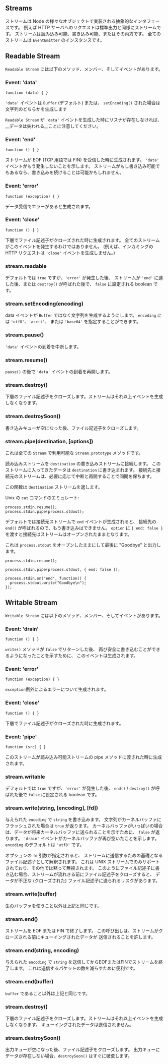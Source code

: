 ## Streams

<!--

A stream is an abstract interface implemented by various objects in Node.
For example a request to an HTTP server is a stream, as is stdout. Streams
are readable, writable, or both. All streams are instances of `EventEmitter`.

-->
ストリームは Node の様々なオブジェクトで実装される抽象的なインタフェースです。
例えば HTTP サーバへのリクエストは標準出力と同様にストリームです。
ストリームは読み込み可能、書き込み可能、またはその両方です。
全てのストリームは `EventEmitter` のインスタンスです。

## Readable Stream

<!--

A `Readable Stream` has the following methods, members, and events.

-->
`Readable Stream` には以下のメソッド、メンバー、そしてイベントがあります。

### Event: 'data'

`function (data) { }`

<!--

The `'data'` event emits either a `Buffer` (by default) or a string if
`setEncoding()` was used.

Note that the __data will be lost__ if there is no listener when a
`Readable Stream` emits a `'data'` event.

-->
`'data'` イベントは `Buffer` (デフォルト) または、
`setEncoding()` された場合は文字列のどちらかを生成します

`Readable Stream` が `'data'` イベントを生成した時にリスナが存在しなければ、
__データは失われる__ことに注意してください。

### Event: 'end'

`function () { }`

<!--

Emitted when the stream has received an EOF (FIN in TCP terminology).
Indicates that no more `'data'` events will happen. If the stream is also
writable, it may be possible to continue writing.

-->
ストリームが EOF (TCP 用語では FIN) を受信した時に生成されます。
`'data'` イベントがもう発生しないことを示します。
ストリームがもし書き込み可能でもあるなら、書き込みを続けることは可能かもしれません。

### Event: 'error'

`function (exception) { }`

<!--

Emitted if there was an error receiving data.

-->
データ受信でエラーがあると生成されます。

### Event: 'close'

`function () { }`

<!--

Emitted when the underlying file descriptor has been closed. Not all streams
will emit this.  (For example, an incoming HTTP request will not emit
`'close'`.)

-->
下層でファイル記述子がクローズされた時に生成されます。
全てのストリームがこのイベントを発生するわけではありません。
(例えば、インカミングの HTTP リクエストは `'close'` イベントを生成しません。)

### stream.readable

<!--

A boolean that is `true` by default, but turns `false` after an `'error'`
occurred, the stream came to an `'end'`, or `destroy()` was called.

-->
デフォルトでは `true` ですが、`'error'` が発生した後、
ストリームが `'end'` に達した後、または `destroy()` が呼ばれた後で、
`false` に設定される boolean です。

### stream.setEncoding(encoding)
<!--

Makes the data event emit a string instead of a `Buffer`. `encoding` can be
`'utf8'`, `'ascii'`, or `'base64'`.

-->
data イベントが `Buffer` ではなく文字列を生成するようにします。
`encoding` には `'utf8'`、`'ascii'`、
または `'base64'` を指定することができます。

### stream.pause()

<!--

Pauses the incoming `'data'` events.

-->
`'data'` イベントの到着を中断します。

### stream.resume()

<!--

Resumes the incoming `'data'` events after a `pause()`.

-->
`pause()` の後で `'data'` イベントの到着を再開します。

### stream.destroy()

<!--

Closes the underlying file descriptor. Stream will not emit any more events.

-->
下層のファイル記述子をクローズします。ストリームはそれ以上イベントを生成しなくなります。

### stream.destroySoon()

<!--

After the write queue is drained, close the file descriptor.

-->
書き込みキューが空になった後、ファイル記述子をクローズします。

### stream.pipe(destination, [options])

<!--

This is a `Stream.prototype` method available on all `Stream`s.

-->
これは全ての `Stream` で利用可能な `Stream.prototype` メソッドです。

<!--

Connects this read stream to `destination` WriteStream. Incoming
data on this stream gets written to `destination`. The destination and source
streams are kept in sync by pausing and resuming as necessary.

-->
読み込みストリームを `destination` の書き込みストリームに接続します。
このストリームに入ってきたデータは `destination` に書き込まれます。
接続先と接続元のストリームは、必要に応じて中断と再開することで同期を保ちます。

<!--

This function returns the `destination` stream.

-->
この関数は `destination` ストリームを返します。

<!--

Emulating the Unix `cat` command:

-->
Unix の `cat` コマンドのエミュレート:

    process.stdin.resume();
    process.stdin.pipe(process.stdout);


<!--

By default `end()` is called on the destination when the source stream emits
`end`, so that `destination` is no longer writable. Pass `{ end: false }` as
`options` to keep the destination stream open.

-->
デフォルトでは接続元ストリームで `end` イベントが生成されると、
接続先の `end()` が呼ばれるので、もう書き込みはできません。
`option` に `{ end: false }` を渡すと接続先はストリームはオープンされたままとなります。

<!--

This keeps `process.stdout` open so that "Goodbye" can be written at the end.

-->
これは `process.stdout` をオープンしたままにして最後に "Goodbye" と出力します。

    process.stdin.resume();

    process.stdin.pipe(process.stdout, { end: false });

    process.stdin.on("end", function() {
      process.stdout.write("Goodbye\n");
    });


## Writable Stream

<!--

A `Writable Stream` has the following methods, members, and events.

-->
`Writable Stream` には以下のメソッド、メンバー、そしてイベントがあります。

### Event: 'drain'

`function () { }`

<!--

After a `write()` method returned `false`, this event is emitted to
indicate that it is safe to write again.

-->
`write()` メソッドが `false` でリターンした後、
再び安全に書き込むことができるようになったことを示すために、
このイベントは生成されます。

### Event: 'error'

`function (exception) { }`

<!--

Emitted on error with the exception `exception`.

-->
`exception`例外によるエラーについて生成されます。

### Event: 'close'

`function () { }`

<!--

Emitted when the underlying file descriptor has been closed.

-->
下層でファイル記述子がクローズされた時に生成されます。

### Event: 'pipe'

`function (src) { }`

<!--

Emitted when the stream is passed to a readable stream's pipe method.

-->
このストリームが読み込み可能ストリームの pipe メソッドに渡された時に生成されます。

### stream.writable

<!--

A boolean that is `true` by default, but turns `false` after an `'error'`
occurred or `end()` / `destroy()` was called.

-->
デフォルトでは `true` ですが、`'error'` が発生した後、
`end()` / `destroy()` が呼ばれた後で `false` に設定される boolean です。

### stream.write(string, [encoding], [fd])

<!--

Writes `string` with the given `encoding` to the stream.  Returns `true` if
the string has been flushed to the kernel buffer.  Returns `false` to
indicate that the kernel buffer is full, and the data will be sent out in
the future. The `'drain'` event will indicate when the kernel buffer is
empty again. The `encoding` defaults to `'utf8'`.

-->
与えられた `encoding` で `string` を書き込みます。
文字列がカーネルバッファにフラッシュされた場合は `true` が返ります。
カーネルバッファがいっぱいの場合は、データが将来カーネルバッファに送られることを示すために、
`false` が返ります。
`'drain'` イベントがカーネルバッファが再び空いたことを示します。
`encoding` のデフォルトは `'utf8'` です。

<!--

If the optional `fd` parameter is specified, it is interpreted as an integral
file descriptor to be sent over the stream. This is only supported for UNIX
streams, and is silently ignored otherwise. When writing a file descriptor in
this manner, closing the descriptor before the stream drains risks sending an
invalid (closed) FD.

-->
オプションの `fd` 引数が指定されると、
ストリームに送信するための基礎となるファイル記述子として解釈されます。
これは UNIX ストリームでのみサポートされており、その他では黙って無視されます。
このようにファイル記述子に書き込む場合、ストリームが流れきる前にファイル記述子をクローズすると、
データが不正な (クローズされた) ファイル記述子に送られるリスクがあります。

### stream.write(buffer)

<!--

Same as the above except with a raw buffer.

-->
生のバッファを使うこと以外は上記と同じです。

### stream.end()

<!--

Terminates the stream with EOF or FIN.
This call will allow queued write data to be sent before closing the stream.

-->
ストリームを EOF または FIN で終了します。
この呼び出しは、ストリームがクローズされる前にキューイングされたデータが
送信されることを許します。

### stream.end(string, encoding)

<!--

Sends `string` with the given `encoding` and terminates the stream with EOF
or FIN. This is useful to reduce the number of packets sent.

-->
与えられた `encoding` で `string` を送信してからEOFまたはFINでストリームを終了します。
これは送信するパケットの数を減らすために便利です。

### stream.end(buffer)

<!--

Same as above but with a `buffer`.

-->
`buffer` であること以外は上記と同じです。

### stream.destroy()

<!--

Closes the underlying file descriptor. Stream will not emit any more events.
Any queued write data will not be sent.

-->
下層のファイル記述子をクローズします。ストリームはそれ以上イベントを生成しなくなります。
キューイングされたデータは送信されません。

### stream.destroySoon()

<!--
After the write queue is drained, close the file descriptor. `destroySoon()`
can still destroy straight away, as long as there is no data left in the queue
for writes.
-->

出力キューが空になった後、ファイル記述子をクローズします。
出力キューにデータが存在しない場合、`destroySoon()` はすぐに破棄します。


